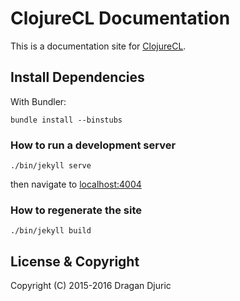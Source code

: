 # ClojureCL Documentation

This is a documentation site for [ClojureCL](http://clojurecl.uncomplicate.org).

## Install Dependencies

With Bundler:

    bundle install --binstubs

### How to run a development server

    ./bin/jekyll serve

then navigate to [localhost:4004](http://localhost:4004)

### How to regenerate the site

    ./bin/jekyll build

## License & Copyright

Copyright (C) 2015-2016 Dragan Djuric
